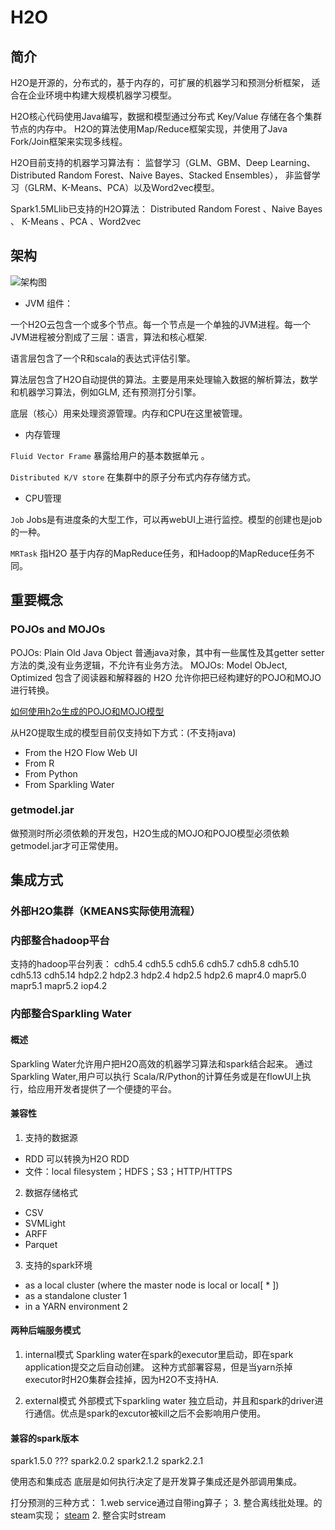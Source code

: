 # H2O

## 简介
H2O是开源的，分布式的，基于内存的，可扩展的机器学习和预测分析框架，
适合在企业环境中构建大规模机器学习模型。

H2O核心代码使用Java编写，数据和模型通过分布式 Key/Value 存储在各个集群节点的内存中。
H2O的算法使用Map/Reduce框架实现，并使用了Java Fork/Join框架来实现多线程。

H2O目前支持的机器学习算法有：
监督学习（GLM、GBM、Deep Learning、Distributed Random Forest、Naive Bayes、Stacked Ensembles），
非监督学习（GLRM、K-Means、PCA）以及Word2vec模型。

Spark1.5MLlib已支持的H2O算法：
Distributed Random Forest 、Naive Bayes 、 K-Means 、PCA 、Word2vec

## 架构
![架构图](http://docs.h2o.ai/h2o/latest-stable/h2o-docs/_images/h2o_stack.png)
* JVM 组件：

一个H2O云包含一个或多个节点。每一个节点是一个单独的JVM进程。每一个JVM进程被分割成了三层：语言，算法和核心框架.

语言层包含了一个R和scala的表达式评估引擎。

算法层包含了H2O自动提供的算法。主要是用来处理输入数据的解析算法，数学和机器学习算法，例如GLM, 还有预测打分引擎。

底层（核心）用来处理资源管理。内存和CPU在这里被管理。

* 内存管理

`Fluid Vector Frame` 暴露给用户的基本数据单元 。

`Distributed K/V store` 在集群中的原子分布式内存存储方式。 

* CPU管理

`Job` Jobs是有进度条的大型工作，可以再webUI上进行监控。模型的创建也是job的一种。

`MRTask` 指H2O 基于内存的MapReduce任务，和Hadoop的MapReduce任务不同。

## 重要概念

### POJOs and  MOJOs
POJOs: Plain Old Java Object  普通java对象，其中有一些属性及其getter setter方法的类,没有业务逻辑，不允许有业务方法。
MOJOs: Model ObJect, Optimized  包含了阅读器和解释器的
H2O 允许你把已经构建好的POJO和MOJO进行转换。

[如何使用h2o生成的POJO和MOJO模型](http://docs.h2o.ai/h2o/latest-stable/h2o-genmodel/javadoc/index.html)

从H2O提取生成的模型目前仅支持如下方式：(不支持java)
* From the H2O Flow Web UI
* From R
* From Python
* From Sparkling Water

### getmodel.jar
做预测时所必须依赖的开发包，H2O生成的MOJO和POJO模型必须依赖getmodel.jar才可正常使用。


## 集成方式

### 外部H2O集群（KMEANS实际使用流程）



### 内部整合hadoop平台
支持的hadoop平台列表：
cdh5.4
cdh5.5
cdh5.6
cdh5.7
cdh5.8
cdh5.10
cdh5.13
cdh5.14
hdp2.2
hdp2.3
hdp2.4
hdp2.5
hdp2.6
mapr4.0
mapr5.0
mapr5.1
mapr5.2
iop4.2



### 内部整合Sparkling Water  
#### 概述

Sparkling Water允许用户把H2O高效的机器学习算法和spark结合起来。
通过Sparkling Water,用户可以执行 Scala/R/Python的计算任务或是在flowUI上执行，给应用开发者提供了一个便捷的平台。


#### 兼容性
1. 支持的数据源
  * RDD 可以转换为H2O RDD
  * 文件：local filesystem；HDFS；S3；HTTP/HTTPS
2. 数据存储格式
  * CSV
  * SVMLight
  * ARFF
  * Parquet
3. 支持的spark环境
  * as a local cluster (where the master node is local or local[ * ])
  * as a standalone cluster 1
  * in a YARN environment 2


#### 两种后端服务模式
1. internal模式
Sparkling water在spark的executor里启动，即在spark application提交之后自动创建。
这种方式部署容易，但是当yarn杀掉executor时H2O集群会挂掉，因为H2O不支持HA.

2. external模式
外部模式下sparkling water 独立启动，并且和spark的driver进行通信。优点是spark的excutor被kill之后不会影响用户使用。


#### 兼容的spark版本
spark1.5.0   ???
spark2.0.2
spark2.1.2
spark2.2.1







使用态和集成态
底层是如何执行决定了是开发算子集成还是外部调用集成。

打分预测的三种方式： 1.web service通过自带ing算子；   3. 整合离线批处理。的steam实现； [steam](https://www.jianshu.com/p/c158c4826c5d) 2. 整合实时stream